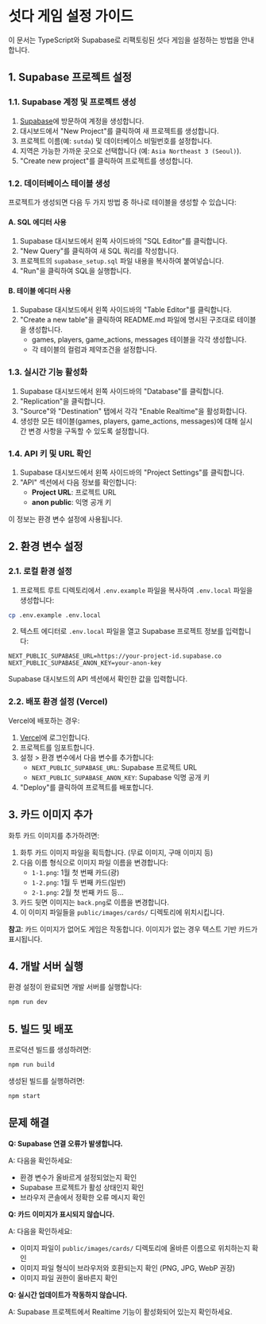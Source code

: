 # 섯다 게임 설정 가이드

이 문서는 TypeScript와 Supabase로 리팩토링된 섯다 게임을 설정하는 방법을 안내합니다.

## 1. Supabase 프로젝트 설정

### 1.1. Supabase 계정 및 프로젝트 생성

1. [Supabase](https://supabase.com/)에 방문하여 계정을 생성합니다.
2. 대시보드에서 "New Project"를 클릭하여 새 프로젝트를 생성합니다.
3. 프로젝트 이름(예: `sutda`) 및 데이터베이스 비밀번호를 설정합니다.
4. 지역은 가능한 가까운 곳으로 선택합니다 (예: `Asia Northeast 3 (Seoul)`).
5. "Create new project"를 클릭하여 프로젝트를 생성합니다.

### 1.2. 데이터베이스 테이블 생성

프로젝트가 생성되면 다음 두 가지 방법 중 하나로 테이블을 생성할 수 있습니다:

#### A. SQL 에디터 사용

1. Supabase 대시보드에서 왼쪽 사이드바의 "SQL Editor"를 클릭합니다.
2. "New Query"를 클릭하여 새 SQL 쿼리를 작성합니다.
3. 프로젝트의 `supabase_setup.sql` 파일 내용을 복사하여 붙여넣습니다.
4. "Run"을 클릭하여 SQL을 실행합니다.

#### B. 테이블 에디터 사용

1. Supabase 대시보드에서 왼쪽 사이드바의 "Table Editor"를 클릭합니다.
2. "Create a new table"을 클릭하여 README.md 파일에 명시된 구조대로 테이블을 생성합니다.
   - games, players, game_actions, messages 테이블을 각각 생성합니다.
   - 각 테이블의 컬럼과 제약조건을 설정합니다.

### 1.3. 실시간 기능 활성화

1. Supabase 대시보드에서 왼쪽 사이드바의 "Database"를 클릭합니다.
2. "Replication"을 클릭합니다.
3. "Source"와 "Destination" 탭에서 각각 "Enable Realtime"을 활성화합니다.
4. 생성한 모든 테이블(games, players, game_actions, messages)에 대해 실시간 변경 사항을 구독할 수 있도록 설정합니다.

### 1.4. API 키 및 URL 확인

1. Supabase 대시보드에서 왼쪽 사이드바의 "Project Settings"를 클릭합니다.
2. "API" 섹션에서 다음 정보를 확인합니다:
   - **Project URL**: 프로젝트 URL
   - **anon public**: 익명 공개 키

이 정보는 환경 변수 설정에 사용됩니다.

## 2. 환경 변수 설정

### 2.1. 로컬 환경 설정

1. 프로젝트 루트 디렉토리에서 `.env.example` 파일을 복사하여 `.env.local` 파일을 생성합니다:

```bash
cp .env.example .env.local
```

2. 텍스트 에디터로 `.env.local` 파일을 열고 Supabase 프로젝트 정보를 입력합니다:

```
NEXT_PUBLIC_SUPABASE_URL=https://your-project-id.supabase.co
NEXT_PUBLIC_SUPABASE_ANON_KEY=your-anon-key
```

Supabase 대시보드의 API 섹션에서 확인한 값을 입력합니다.

### 2.2. 배포 환경 설정 (Vercel)

Vercel에 배포하는 경우:

1. [Vercel](https://vercel.com/)에 로그인합니다.
2. 프로젝트를 임포트합니다.
3. 설정 > 환경 변수에서 다음 변수를 추가합니다:
   - `NEXT_PUBLIC_SUPABASE_URL`: Supabase 프로젝트 URL
   - `NEXT_PUBLIC_SUPABASE_ANON_KEY`: Supabase 익명 공개 키
4. "Deploy"를 클릭하여 프로젝트를 배포합니다.

## 3. 카드 이미지 추가

화투 카드 이미지를 추가하려면:

1. 화투 카드 이미지 파일을 획득합니다. (무료 이미지, 구매 이미지 등)
2. 다음 이름 형식으로 이미지 파일 이름을 변경합니다:
   - `1-1.png`: 1월 첫 번째 카드(광)
   - `1-2.png`: 1월 두 번째 카드(일반)
   - `2-1.png`: 2월 첫 번째 카드 등...
3. 카드 뒷면 이미지는 `back.png`로 이름을 변경합니다.
4. 이 이미지 파일들을 `public/images/cards/` 디렉토리에 위치시킵니다.

**참고**: 카드 이미지가 없어도 게임은 작동합니다. 이미지가 없는 경우 텍스트 기반 카드가 표시됩니다.

## 4. 개발 서버 실행

환경 설정이 완료되면 개발 서버를 실행합니다:

```bash
npm run dev
```

## 5. 빌드 및 배포

프로덕션 빌드를 생성하려면:

```bash
npm run build
```

생성된 빌드를 실행하려면:

```bash
npm start
```

## 문제 해결

**Q: Supabase 연결 오류가 발생합니다.**

A: 다음을 확인하세요:
- 환경 변수가 올바르게 설정되었는지 확인
- Supabase 프로젝트가 활성 상태인지 확인
- 브라우저 콘솔에서 정확한 오류 메시지 확인

**Q: 카드 이미지가 표시되지 않습니다.**

A: 다음을 확인하세요:
- 이미지 파일이 `public/images/cards/` 디렉토리에 올바른 이름으로 위치하는지 확인
- 이미지 파일 형식이 브라우저와 호환되는지 확인 (PNG, JPG, WebP 권장)
- 이미지 파일 권한이 올바른지 확인

**Q: 실시간 업데이트가 작동하지 않습니다.**

A: Supabase 프로젝트에서 Realtime 기능이 활성화되어 있는지 확인하세요. 